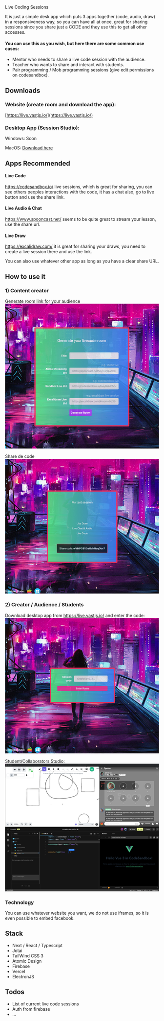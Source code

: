Live Coding Sessions

It is just a simple desk app which puts 3 apps together (code, audio, draw) in a responsiveness way, so you can have all at once, great for sharing sessions since you share just a CODE and they use this to get all other accesses.

#### You can use this as you wish, but here there are some common use cases:

- Mentor who needs to share a live code session with the audience.
- Teacher who wants to share and interact with students.
- Pair programming / Mob programming sessions (give edit permissions on codesandbox).

## Downloads

### Website (create room and download the app): 
[https://live.vastjs.io/](https://live.vastjs.io/)

### Desktop App (Session Studio): 


Windows: Soon

MacOS: [Download here](https://github.com/avastjs/livecode-sessions-desktop/raw/78410df0bfb4a4724c0dda1ad5c9b53d736663f2/out/make/zip/darwin/x64/livecode-session-studio-darwin-x64-1.0.0.zip)

## Apps Recommended

#### Live Code

https://codesandbox.io/ live sessions, which is great for sharing, you can see others peoples interactions with the code, it has a chat also, go to live button and use the share link.

#### Live Audio & Chat

https://www.spooncast.net/ seems to be quite great to stream your lesson, use the share url. 

#### Live Draw 

https://excalidraw.com/ it is great for sharing your draws, you need to create a live session there and use the link. 

You can also use whatever other app as long as you have a clear share URL.




## How to use it

### 1) Content creator
Generate room link for your audience
![Alt text](s2.png "Title")

Share de code
![Alt text](s1.png "Title")


### 2) Creator / Audience / Students
Download desktop app from https://live.vastjs.io/ and enter the code: 
![Alt text](s4.png "Title")

Student/Collaborators Studio: 
![Alt text](s3.png "Title")


### Technology

You can use whatever website you want, we do not use iframes,
so it is even possible to embed facebook.

## Stack 

- Next / React / Typescript
- Jotai 
- TailWind CSS 3
- Atomic Design
- Firebase
- Vercel 
- ElectronJS

## Todos 

- List of current live code sessions
- Auth from firebase
- ...


